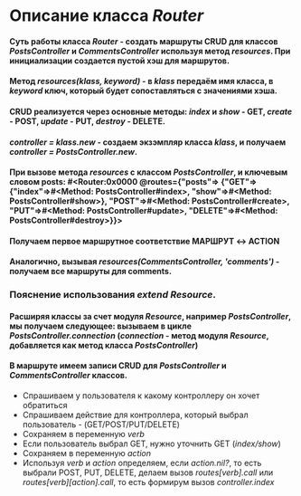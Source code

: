 # Описание класса *Router*

#### Суть работы класса *Router* - создать маршруты CRUD для классов *PostsController* и *CommentsController* используя метод *resources*. При инициализации создается пустой хэш для маршрутов.
#### Метод *resources(klass, keyword)* - в *klass* передаём имя класса, в *keyword*  ключ, который будет сопоставляться с значениями хэша.
#### CRUD реализуется через основные методы: *index* и *show* - GET, *create* - POST, *update* - PUT, *destroy* - DELETE.
#### *controller = klass.new* - создаем экзэмпляр класса *klass*, и получаем *controller = PostsController.new*.
#### При вызове метода *resources* с классом *PostsController*, и ключевым словом posts: #<Router:0x0000 @routes={"posts"=> {"GET"=>{"index"=>#<Method: PostsController#index>, "show"=>#<Method: PostsController#show>}, "POST"=>#<Method: PostsController#create>, "PUT"=>#<Method: PostsController#update>, "DELETE"=>#<Method: PostsController#destroy>}}>
#### Получаем первое маршрутное соответствие МАРШРУТ <-> ACTION
#### Аналогично, вызывая *resources(CommentsController, 'comments')* - получаем все маршруты для comments.

### Пояснение использования *extend Resource*.

#### Расширяя классы за счет модуля *Resource*, например *PostsController*, мы получаем следующее: вызываем в цикле *PostsController.connection* (*connection* - метод модуля *Resource*, добавляется как метод класса *PostsController*)
#### В маршруте имеем записи CRUD для *PostsController* и *CommentsController* классов. 
- Спрашиваем у пользователя к какому контроллеру он хочет обратиться 
- Спрашиваем действие для контроллера, который выбрал пользователь - (GET/POST/PUT/DELETE) 
- Сохраняем в переменную *verb*
- Если пользователь выбрал GET, нужно уточнить GET (*index/show*) 
- Сохраняем в переменную *action*
- Используя *verb* и *action* определяем, если *action.nil?*, то есть выбрали POST, PUT, DELETE, делаем вызов *routes[verb].call* или *routes[verb][action].call*, то есть формирум вызов *controller.index*
